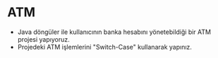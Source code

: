 # ATM
* Java döngüler ile kullanıcının banka hesabını yönetebildiği bir ATM projesi yapıyoruz.
* Projedeki ATM işlemlerini "Switch-Case" kullanarak yapınız.